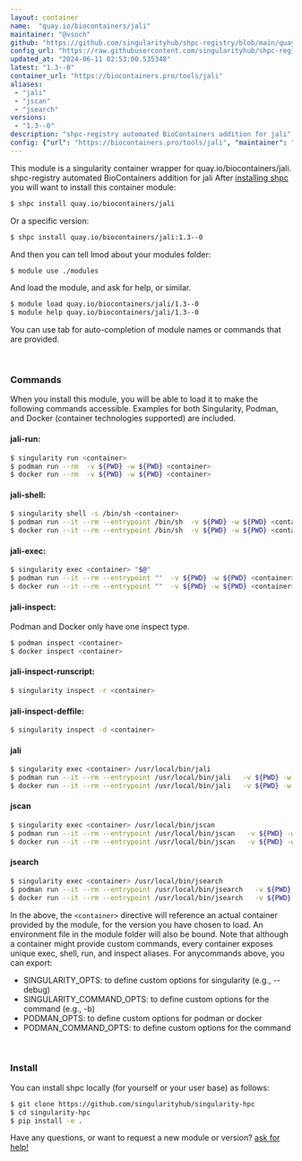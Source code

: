 ```yaml
---
layout: container
name:  "quay.io/biocontainers/jali"
maintainer: "@vsoch"
github: "https://github.com/singularityhub/shpc-registry/blob/main/quay.io/biocontainers/jali/container.yaml"
config_url: "https://raw.githubusercontent.com/singularityhub/shpc-registry/main/quay.io/biocontainers/jali/container.yaml"
updated_at: "2024-06-11 02:53:00.535348"
latest: "1.3--0"
container_url: "https://biocontainers.pro/tools/jali"
aliases:
 - "jali"
 - "jscan"
 - "jsearch"
versions:
 - "1.3--0"
description: "shpc-registry automated BioContainers addition for jali"
config: {"url": "https://biocontainers.pro/tools/jali", "maintainer": "@vsoch", "description": "shpc-registry automated BioContainers addition for jali", "latest": {"1.3--0": "sha256:cf04cf7e161c3a83e8366770c54049ae529a6097e23bd112f0f53bb294ad0430"}, "tags": {"1.3--0": "sha256:cf04cf7e161c3a83e8366770c54049ae529a6097e23bd112f0f53bb294ad0430"}, "docker": "quay.io/biocontainers/jali", "aliases": {"jali": "/usr/local/bin/jali", "jscan": "/usr/local/bin/jscan", "jsearch": "/usr/local/bin/jsearch"}}
---
```


This module is a singularity container wrapper for quay.io/biocontainers/jali.
shpc-registry automated BioContainers addition for jali
After [installing shpc](#install) you will want to install this container module:


```bash
$ shpc install quay.io/biocontainers/jali
```

Or a specific version:

```bash
$ shpc install quay.io/biocontainers/jali:1.3--0
```

And then you can tell lmod about your modules folder:

```bash
$ module use ./modules
```

And load the module, and ask for help, or similar.

```bash
$ module load quay.io/biocontainers/jali/1.3--0
$ module help quay.io/biocontainers/jali/1.3--0
```

You can use tab for auto-completion of module names or commands that are provided.

<br>

### Commands

When you install this module, you will be able to load it to make the following commands accessible.
Examples for both Singularity, Podman, and Docker (container technologies supported) are included.

#### jali-run:

```bash
$ singularity run <container>
$ podman run --rm  -v ${PWD} -w ${PWD} <container>
$ docker run --rm  -v ${PWD} -w ${PWD} <container>
```

#### jali-shell:

```bash
$ singularity shell -s /bin/sh <container>
$ podman run --it --rm --entrypoint /bin/sh  -v ${PWD} -w ${PWD} <container>
$ docker run --it --rm --entrypoint /bin/sh  -v ${PWD} -w ${PWD} <container>
```

#### jali-exec:

```bash
$ singularity exec <container> "$@"
$ podman run --it --rm --entrypoint ""  -v ${PWD} -w ${PWD} <container> "$@"
$ docker run --it --rm --entrypoint ""  -v ${PWD} -w ${PWD} <container> "$@"
```

#### jali-inspect:

Podman and Docker only have one inspect type.

```bash
$ podman inspect <container>
$ docker inspect <container>
```

#### jali-inspect-runscript:

```bash
$ singularity inspect -r <container>
```

#### jali-inspect-deffile:

```bash
$ singularity inspect -d <container>
```


#### jali

```bash
$ singularity exec <container> /usr/local/bin/jali
$ podman run --it --rm --entrypoint /usr/local/bin/jali   -v ${PWD} -w ${PWD} <container> -c " $@"
$ docker run --it --rm --entrypoint /usr/local/bin/jali   -v ${PWD} -w ${PWD} <container> -c " $@"
```


#### jscan

```bash
$ singularity exec <container> /usr/local/bin/jscan
$ podman run --it --rm --entrypoint /usr/local/bin/jscan   -v ${PWD} -w ${PWD} <container> -c " $@"
$ docker run --it --rm --entrypoint /usr/local/bin/jscan   -v ${PWD} -w ${PWD} <container> -c " $@"
```


#### jsearch

```bash
$ singularity exec <container> /usr/local/bin/jsearch
$ podman run --it --rm --entrypoint /usr/local/bin/jsearch   -v ${PWD} -w ${PWD} <container> -c " $@"
$ docker run --it --rm --entrypoint /usr/local/bin/jsearch   -v ${PWD} -w ${PWD} <container> -c " $@"
```



In the above, the `<container>` directive will reference an actual container provided
by the module, for the version you have chosen to load. An environment file in the
module folder will also be bound. Note that although a container
might provide custom commands, every container exposes unique exec, shell, run, and
inspect aliases. For anycommands above, you can export:

 - SINGULARITY_OPTS: to define custom options for singularity (e.g., --debug)
 - SINGULARITY_COMMAND_OPTS: to define custom options for the command (e.g., -b)
 - PODMAN_OPTS: to define custom options for podman or docker
 - PODMAN_COMMAND_OPTS: to define custom options for the command

<br>

### Install

You can install shpc locally (for yourself or your user base) as follows:

```bash
$ git clone https://github.com/singularityhub/singularity-hpc
$ cd singularity-hpc
$ pip install -e .
```

Have any questions, or want to request a new module or version? [ask for help!](https://github.com/singularityhub/singularity-hpc/issues)